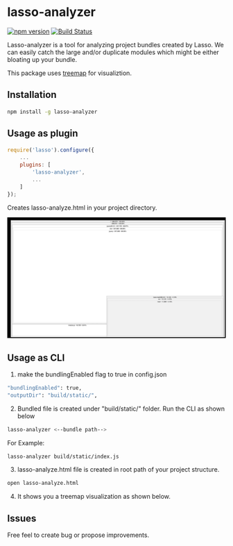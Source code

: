 # lasso-analyzer

[![npm version](https://badge.fury.io/js/lasso-analyzer.svg)](https://badge.fury.io/js/lasso-analyzer)
[![Build Status](https://travis-ci.org/ajay2507/lasso-analyzer.svg?branch=master)](https://travis-ci.org/ajay2507/lasso-analyzer)

Lasso-analyzer is a tool for analyzing project bundles created by Lasso. We can easily catch the large and/or duplicate modules which might be either bloating up
your bundle.

This package uses [treemap](#https://github.com/evmar/webtreemap) for visualiztion.
## Installation ##

``` bash
npm install -g lasso-analyzer
```
## Usage as plugin ##

```js
require('lasso').configure({
    ...
    plugins: [
        'lasso-analyzer',
        ...
    ]
});
```
Creates lasso-analyze.html in your project directory.


<p align="center">
    <img alt="lasso-analyzer" src="https://raw.githubusercontent.com/ajay2507/lasso-analyzer/master/example/lasso-analyze.png" width="512">
</p>

## Usage as CLI ##
1. make the bundlingEnabled flag to true in config.json
``` bash
"bundlingEnabled": true,
"outputDir": "build/static/",
```
2. Bundled file is created under "build/static/" folder. Run the CLI as shown below

```bash
lasso-analyzer <--bundle path-->
```

For Example:

``` bash
lasso-analyzer build/static/index.js
```
3. lasso-analyze.html file is created in root path of your project structure.

``` bash
open lasso-analyze.html
```
4. It shows you a treemap visualization as shown below.


## Issues ##
Free feel to create bug or propose improvements.

 
